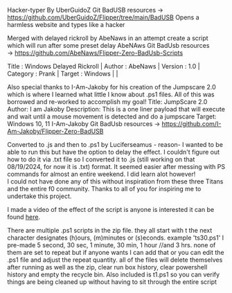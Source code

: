Hacker-typer By UberGuidoZ Git BadUSB resources 
-> https://github.com/UberGuidoZ/Flipper/tree/main/BadUSB
Opens a harmless website and types like a hacker


Merged with delayed rickroll by AbeNaws in an attempt create a script which will run after some preset delay
 AbeNAws Git BadUsb resources      
 -> https://github.com/AbeNaws/Flipper-Zero-BadUsb-Scripts

                                         
  Title        : Windows Delayed Rickroll |
  Author       : AbeNaws                  |
  Version      : 1.0                      |
  Category     : Prank                    |
  Target       : Windows                  |
                                          |



Also special thanks to I-Am-Jakoby for his creation of the Jumpscare 2.0 which is where I learned what little I know about .ps1 files.  All of this was borrowed and re-worked to accomplish my goal!
    Title: JumpScare 2.0
   Author: I am Jakoby
    Description: This is a one liner payload that will execute and wait until a mouse movement is detected and do a jumpscare
    Target: Windows 10, 11
I-Am-Jakoby Git BadUsb resources 
-> https://github.com/I-Am-Jakoby/Flipper-Zero-BadUSB


 Converted to .js and then to .ps1 by Luciferseamus - reason- I wanted to be able to run this but have the option to delay the effect.  I couldn't figure out how to do it via .txt file so I 
 converted it to .js (still working on that 08/19/2024, for now it is .txt) format.  It seemed easier after messing with PS commands for almost an entire weekend. I did learn alot however!  
 I could not have done any of this without inspiration from these three Titans and the entire f0 community. Thanks to all of you for inspiring me to undertake this project.

I made a video of the effect of the script is anyone is interested it can be found [here](https://youtu.be/ZKEVMxZ6PRA?si=SvtvQTQE1_P6tt8W]).

There are multiple .ps1 scripts in the zip file. they all start with t the next character designates (h)ours, (m)minutes or (s)econds.  example 'ts30.ps1' I pre-made 5 second, 30 sec, 1 minute, 30 min, 1 hour //and 3 hrs. none of them are set to repeat but if anyone wants I can add that or you can edit the .ps1 file and adjust the repeat quantity.
all of the files will delete themselves after running as well as the zip, clear run box history, clear powershell history and empty the recycle bin.
Also included is t1.ps1 so you can verify things are being cleaned up without having to sit through the entire script 
